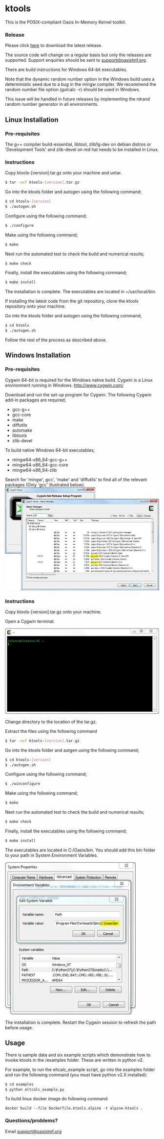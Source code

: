 # ktools

This is the POSIX-compliant Oasis In-Memory Kernel toolkit.

### Release

Please click [here](https://github.com/OasisLMF/ktools/releases) to download the latest release. 

The source code will change on a regular basis but only the releases are supported. Support enquiries should be sent to support@oasislmf.org.

There are build instructions for Windows 64-bit executables. 

Note that the dynamic random number option in the Windows build uses a deterministic seed due to a bug in the mingw compiler. We recommend the random number file option (gulcalc -r) should be used in Windows. 

This issue will be handled in future releases by implementing the rdrand random number generator in all environments.

## Linux Installation

### Pre-requisites

The g++ compiler build-essential, libtool, zlib1g-dev on debian distros or 'Development Tools' and zlib-devel on red hat  needs to be installed in Linux.

### Instructions

Copy ktools-[version].tar.gz onto your machine and untar.
``` sh
$ tar -xvf ktools-[version].tar.gz
```

Go into the ktools folder and  autogen using the following command;
``` sh
$ cd ktools-[version]
$ ./autogen.sh
```

Configure using the following command;
``` sh
$ ./configure
```

Make using the following command;
``` sh
$ make
```

Next run the automated test to check the build and numerical results;
``` sh
$ make check
```

Finally, install the executables using the following command;
``` sh
$ make install
```

The installation is complete. The executables are located in ~/usr/local/bin. 

If installing the latest code from the git repository, clone the ktools repository onto your machine.

Go into the ktools folder and  autogen using the following command;
``` sh
$ cd ktools
$ ./autogen.sh
```


Follow the rest of the process as described above.

## Windows Installation

### Pre-requisites
Cygwin 64-bit is required for the Windows native build.  Cygwin is a Linux environment running in Windows.
http://www.cygwin.com/

Download and run the set-up program for Cygwin. 
The following Cygwin add-in packages are required;
* gcc-g++
* gcc-core
* make
* diffutils
* automake
* libtools
* zlib-devel


To build native Windows 64-bit executables;

* mingw64-x86_64-gcc-g++
* mingw64-x86_64-gcc-core
* mingw64-x86_64-zlib

Search for 'mingw', gcc', 'make' and 'diffutils' to find all of the relevant packages (Only 'gcc' illustrated below).
![alt text](docs/img/cygwin1.jpg "Add-in packages")

### Instructions

Copy ktools-[version].tar.gz onto your machine. 

Open a Cygwin terminal. 

![alt text](docs/img/cygwin2.jpg "Cygwin terminal")

Change directory to the location of the tar.gz.

Extract the files using the following command
``` sh
$ tar -xvf ktools-[version].tar.gz
```

Go into the ktools folder and autgen using the following command;

``` sh
$ cd ktools-[version]
$ ./autogen.sh
```

Configure using the following command;
``` sh
$ ./winconfigure
```

Make using the following command;
``` sh
$ make
```

Next run the automated test to check the build and numerical results;
``` sh
$ make check
```

Finally, install the executables using the following command;
``` sh
$ make install
```

The executables are located in C:/Oasis/bin. You should add this bin folder to your path in System Environment Variables.

![alt text](docs/img/windowspath.jpg "Adding the path in system environment variables")

The installation is complete. Restart the Cygwin session to refresh the path before usage.

## Usage

There is sample data and six example scripts which demonstrate how to invoke ktools in the /examples folder. These are written in python v2. 

For example, to run the eltcalc_example script, go into the examples folder and run the following command (you must have python v2.X installed):

``` sh
$ cd examples
$ python eltcalc_example.py 
```

To build linux docker image do following command

```
docker build --file Dockerfile.ktools.alpine -t alpine-ktools .
```


### Questions/problems?

Email support@oasislmf.org
